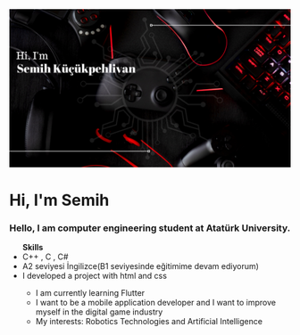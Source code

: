 <img src="https://github.com/Semihkp/Semihkp/blob/main/smhkckphlvn.png?raw=true" width="1200" hight="400">

<h1> Hi, I'm Semih</h1>

<h3> Hello, I am computer engineering student at Atatürk University.</h3>
<ul><b>Skills</b>
  <li>C++ , C , C# </li>
  <li>A2 seviyesi İngilizce(B1 seviyesinde eğitimime devam ediyorum)</li>
  <li>I developed a project with html and css</li>
  </u>
    
<ul> 
  <li>I am currently learning Flutter </li>
  <li>I want to be a mobile application developer and I want to improve myself in the digital game industry</li>
  <li>My interests: Robotics Technologies and Artificial Intelligence</li>
  
  
  </u>
